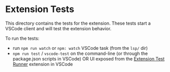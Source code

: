 # Extension Tests

This directory contains the tests for the extension. These tests start a VSCode
client and will test the extension behavior.

To run the tests:

- run `npm run watch` or `npm: watch` VSCode task (from the `lsp/` dir)
- `npm run test` / `vscode-test` on the command-line (or through the
  package.json scripts in VSCode) OR UI exposed from the
  [Extension Test Runner](https://marketplace.visualstudio.com/items?itemName=ms-vscode.extension-test-runner)
  extension in VSCode

